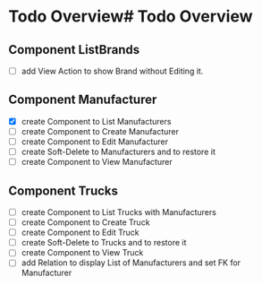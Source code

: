 # Todo Overview# Todo Overview

## Component ListBrands

* [ ]  add View Action to show Brand without Editing it.

## Component Manufacturer

* [X]  create Component to List Manufacturers
* [ ]  create Component to Create Manufacturer
* [ ]  create Component to Edit Manufacturer
* [ ]  create Soft-Delete to Manufacturers and to restore it
* [ ]  create Component to View Manufacturer

## Component Trucks

* [ ]  create Component to List Trucks with Manufacturers
* [ ]  create Component to Create Truck
* [ ]  create Component to Edit Truck
* [ ]  create Soft-Delete to Trucks and to restore it
* [ ]  create Component to View Truck
* [ ]  add Relation to display List of Manufacturers and set FK for Manufacturer
